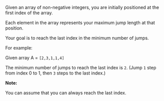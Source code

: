 

Given an array of non-negative integers, you are initially positioned at the first index of the array.



Each element in the array represents your maximum jump length at that position. 



Your goal is to reach the last index in the minimum number of jumps.



For example:<br />
Given array A = `[2,3,1,1,4]`



The minimum number of jumps to reach the last index is `2`. (Jump `1` step from index 0 to 1, then `3` steps to the last index.)



**Note:**<br>
You can assume that you can always reach the last index.
